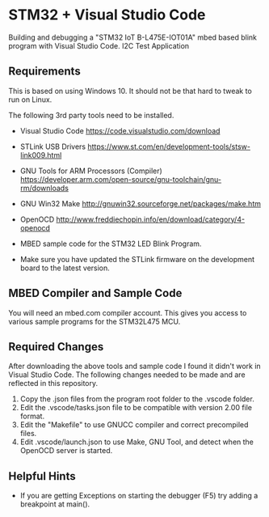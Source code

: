 # STM32 + Visual Studio Code
Building and debugging a "STM32 IoT B-L475E-IOT01A" mbed based blink program with Visual Studio Code.
I2C Test Application

## Requirements

This is based on using Windows 10. It should not be that hard to tweak to run on Linux.

The following 3rd party tools need to be installed.

* Visual Studio Code <https://code.visualstudio.com/download>
* STLink USB Drivers <https://www.st.com/en/development-tools/stsw-link009.html>
* GNU Tools for ARM Processors (Compiler)  <https://developer.arm.com/open-source/gnu-toolchain/gnu-rm/downloads>
* GNU Win32 Make <http://gnuwin32.sourceforge.net/packages/make.htm>
* OpenOCD <http://www.freddiechopin.info/en/download/category/4-openocd>
* MBED sample code for the STM32 LED Blink Program.

* Make sure you have updated the STLink firmware on the development board to the latest version.

## MBED Compiler and Sample Code

You will need an mbed.com compiler account. This gives you access to various sample programs for the STM32L475 MCU.

## Required Changes

After downloading the above tools and sample code I found it didn't work in Visual Studio Code. The following changes needed to be made and are reflected in this repository.

1. Copy the .json files from the program root folder to the .vscode folder.
2. Edit the .vscode/tasks.json file to be compatible with version 2.00 file format.
3. Edit the "Makefile" to use GNUCC compiler and correct precompiled files.
4. Edit .vscode/launch.json to use Make, GNU Tool, and detect when the OpenOCD server is started.

## Helpful Hints

* If you are getting Exceptions on starting the debugger (F5) try adding a breakpoint at main().
